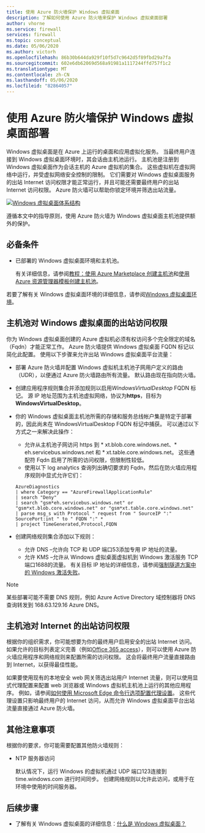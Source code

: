 ```yaml
---
title: 使用 Azure 防火墙保护 Windows 虚拟桌面
description: 了解如何使用 Azure 防火墙来保护 Windows 虚拟桌面部署
author: vhorne
ms.service: firewall
services: firewall
ms.topic: conceptual
ms.date: 05/06/2020
ms.author: victorh
ms.openlocfilehash: 86b30b644da929f10f5d7c9642d5f89fbd29a7fa
ms.sourcegitcommit: 602e6db62069d568a91981a1117244ffd757f1c2
ms.translationtype: MT
ms.contentlocale: zh-CN
ms.lasthandoff: 05/06/2020
ms.locfileid: "82864057"
---
```

# <a name="use-azure-firewall-to-protect-window-virtual-desktop-deployments"></a>使用 Azure 防火墙保护 Windows 虚拟桌面部署

Windows 虚拟桌面是在 Azure 上运行的桌面和应用虚拟化服务。 当最终用户连接到 Windows 虚拟桌面环境时，其会话由主机池运行。 主机池是注册到 Windows 虚拟桌面作为会话主机的 Azure 虚拟机的集合。 这些虚拟机在虚拟网络中运行，并受虚拟网络安全控制的限制。 它们需要对 Windows 虚拟桌面服务的出站 Internet 访问权限才能正常运行，并且可能还需要最终用户的出站 Internet 访问权限。 Azure 防火墙可以帮助你锁定环境并筛选出站流量。

[![Windows 虚拟桌面体系](media/protect-windows-virtual-desktop/windows-virtual-desktop-architecture-diagram.png)结构](media/protect-windows-virtual-desktop/windows-virtual-desktop-architecture-diagram.png#lightbox)

遵循本文中的指导原则，使用 Azure 防火墙为 Windows 虚拟桌面主机池提供额外的保护。

## <a name="prerequisites"></a>必备条件


 - 已部署的 Windows 虚拟桌面环境和主机池。

   有关详细信息，请参阅[教程：使用 Azure Marketplace 创建主机池](../virtual-desktop/create-host-pools-azure-marketplace.md)和[使用 Azure 资源管理器模板创建主机池](../virtual-desktop/virtual-desktop-fall-2019/create-host-pools-arm-template.md)。

若要了解有关 Windows 虚拟桌面环境的详细信息，请参阅[Windows 虚拟桌面环境](../virtual-desktop/environment-setup.md)。

## <a name="host-pool-outbound-access-to-windows-virtual-desktop"></a>主机池对 Windows 虚拟桌面的出站访问权限

你为 Windows 虚拟桌面创建的 Azure 虚拟机必须有权访问多个完全限定的域名（Fqdn）才能正常工作。 Azure 防火墙提供 Windows 虚拟桌面 FQDN 标记以简化此配置。 使用以下步骤来允许出站 Windows 虚拟桌面平台流量：

- 部署 Azure 防火墙并配置 Windows 虚拟机主机池子网用户定义的路由（UDR），以便通过 Azure 防火墙路由所有流量。 默认路由现在指向防火墙。
- 创建应用程序规则集合并添加规则以启用*WindowsVirtualDesktop* FQDN 标记。 源 IP 地址范围为主机池虚拟网络，协议为**https**，目标为**WindowsVirtualDesktop**。

- 你的 Windows 虚拟桌面主机池所需的存储和服务总线帐户集是特定于部署的，因此尚未在 WindowsVirtualDesktop FQDN 标记中捕获。 可以通过以下方式之一来解决此操作：

   - 允许从主机池子网访问 https 到 * xt.blob.core.windows.net、* eh.servicebus.windows.net 和 * xt.table.core.windows.net。 这些通配符 Fqdn 启用了所需的访问权限，但限制性较低。
   - 使用以下 log analytics 查询列出确切要求的 Fqdn，然后在防火墙应用程序规则中显式允许它们：
   ```
   AzureDiagnostics
   | where Category == "AzureFirewallApplicationRule"
   | search "Deny"
   | search "gsm*eh.servicebus.windows.net" or "gsm*xt.blob.core.windows.net" or "gsm*xt.table.core.windows.net"
   | parse msg_s with Protocol " request from " SourceIP ":" SourcePort:int " to " FQDN ":" *
   | project TimeGenerated,Protocol,FQDN
   ```

- 创建网络规则集合添加以下规则：

   - 允许 DNS –允许向 TCP 和 UDP 端口53添加专用 IP 地址的流量。
   - 允许 KMS –允许从 Windows 虚拟桌面虚拟机到 Windows 激活服务 TCP 端口1688的流量。 有关目标 IP 地址的详细信息，请参阅[强制隧道方案中的 Windows 激活失败](../virtual-machines/troubleshooting/custom-routes-enable-kms-activation.md#solution)。

> [!NOTE]
> 某些部署可能不需要 DNS 规则，例如 Azure Active Directory 域控制器将 DNS 查询转发到 168.63.129.16 Azure DNS。

## <a name="host-pool-outbound-access-to-the-internet"></a>主机池对 Internet 的出站访问权限

根据你的组织需求，你可能想要为你的最终用户启用安全的出站 Internet 访问。 如果允许的目标列表定义完善（例如[Office 365 access](https://docs.microsoft.com/Office365/Enterprise/office-365-ip-web-service)），则可以使用 Azure 防火墙应用程序和网络规则来配置所需的访问权限。 这会将最终用户流量直接路由到 Internet，以获得最佳性能。

如果要使用现有的本地安全 web 网关筛选出站用户 Internet 流量，则可以使用显式代理配置来配置 web 浏览器或 Windows 虚拟机主机池上运行的其他应用程序。 例如，请参阅[如何使用 Microsoft Edge 命令行选项配置代理设置](https://docs.microsoft.com/deployedge/edge-learnmore-cmdline-options-proxy-settings)。 这些代理设置只影响最终用户的 Internet 访问，从而允许 Windows 虚拟桌面平台出站流量直接通过 Azure 防火墙。

## <a name="additional-considerations"></a>其他注意事项

根据你的要求，你可能需要配置其他防火墙规则：

- NTP 服务器访问

   默认情况下，运行 Windows 的虚拟机通过 UDP 端口123连接到 time.windows.com 进行时间同步。 创建网络规则以允许此访问，或用于在环境中使用的时间服务器。


## <a name="next-steps"></a>后续步骤

- 了解有关 Windows 虚拟桌面的详细信息：[什么是 Windows 虚拟桌面？](../virtual-desktop/overview.md)